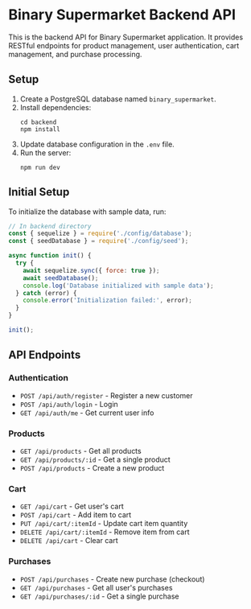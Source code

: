 
# Binary Supermarket Backend API

This is the backend API for Binary Supermarket application. It provides RESTful endpoints for product management, user authentication, cart management, and purchase processing.

## Setup

1. Create a PostgreSQL database named `binary_supermarket`.
2. Install dependencies:
   ```
   cd backend
   npm install
   ```
3. Update database configuration in the `.env` file.
4. Run the server:
   ```
   npm run dev
   ```

## Initial Setup

To initialize the database with sample data, run:
```javascript
// In backend directory
const { sequelize } = require('./config/database');
const { seedDatabase } = require('./config/seed');

async function init() {
  try {
    await sequelize.sync({ force: true });
    await seedDatabase();
    console.log('Database initialized with sample data');
  } catch (error) {
    console.error('Initialization failed:', error);
  }
}

init();
```

## API Endpoints

### Authentication
- `POST /api/auth/register` - Register a new customer
- `POST /api/auth/login` - Login
- `GET /api/auth/me` - Get current user info

### Products
- `GET /api/products` - Get all products
- `GET /api/products/:id` - Get a single product
- `POST /api/products` - Create a new product

### Cart
- `GET /api/cart` - Get user's cart
- `POST /api/cart` - Add item to cart
- `PUT /api/cart/:itemId` - Update cart item quantity
- `DELETE /api/cart/:itemId` - Remove item from cart
- `DELETE /api/cart` - Clear cart

### Purchases
- `POST /api/purchases` - Create new purchase (checkout)
- `GET /api/purchases` - Get all user's purchases
- `GET /api/purchases/:id` - Get a single purchase
